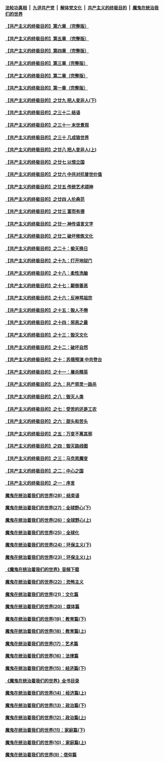 ####  [法轮功真相](../../../../basic/blob/master/README.md?t=04251901) &nbsp;|&nbsp; [九评共产党](../../../../9ping.md/blob/master/README.md?t=04251901) &nbsp;|&nbsp; [解体党文化](../../../../jtdwh.md/blob/master/README.md?t=04251901)  &nbsp;|&nbsp; [共产主义的终极目的](../../../../gczydzjmd.md/blob/master/README.md?t=04251901) &nbsp;|&nbsp; [魔鬼在统治我们的世界](../../../../mgztzwmdsj.md/blob/master/README.md?t=04251901) 

#### [【共产主义的终极目的】第六章 （完整版）](../pages/nsc422/n11428913.md?t=04251901) 

#### [【共产主义的终极目的】第五章 （完整版）](../pages/nsc422/n11428912.md?t=04251901) 

#### [【共产主义的终极目的】第四章 （完整版）](../pages/nsc422/n11428907.md?t=04251901) 

#### [【共产主义的终极目的】第三章（完整版）](../pages/nsc422/n11428848.md?t=04251901) 

#### [【共产主义的终极目的】第二章（完整版）](../pages/nsc422/n11428831.md?t=04251901) 

#### [【共产主义的终极目的】第一章（完整版）](../pages/nsc422/n11417651.md?t=04251901) 

#### [【共产主义的终极目的】之廿九 把人变非人(下)](../pages/nsc422/n11344140.md?t=04251901) 

#### [【共产主义的终极目的】之三十二 结语](../pages/nsc422/n11360535.md?t=04251901) 

#### [【共产主义的终极目的】之三十一 末世景观](../pages/nsc422/n11351129.md?t=04251901) 

#### [【共产主义的终极目的】之三十 几成狼世界](../pages/nsc422/n11348280.md?t=04251901) 

#### [【共产主义的终极目的】之廿八 把人变非人(上)](../pages/nsc422/n11340492.md?t=04251901) 

#### [【共产主义的终极目的】之廿七 以恨立国](../pages/nsc422/n11336944.md?t=04251901) 

#### [【共产主义的终极目的】之廿六 中共对抗普世价值](../pages/nsc422/n11324785.md?t=04251901) 

#### [【共产主义的终极目的】之廿五 传统艺术颂神](../pages/nsc422/n11296396.md?t=04251901) 

#### [【共产主义的终极目的】之廿四 人伦典范](../pages/nsc422/n11296397.md?t=04251901) 

#### [【共产主义的终极目的】之廿三 富而有德](../pages/nsc422/n11283598.md?t=04251901) 

#### [【共产主义的终极目的】之廿一 神传语言文字](../pages/nsc422/n11263265.md?t=04251901) 

#### [【共产主义的终极目的】之廿二 破坏修炼文化](../pages/nsc422/n11245728.md?t=04251901) 

#### [【共产主义的终极目的】之二十：偷天换日](../pages/nsc422/n11238846.md?t=04251901) 

#### [【共产主义的终极目的】之十九：打开地狱门](../pages/nsc422/n11206376.md?t=04251901) 

#### [【共产主义的终极目的】之十八：柔性洗脑](../pages/nsc422/n11199994.md?t=04251901) 

#### [【共产主义的终极目的】之十七：颠倒善恶](../pages/nsc422/n11179782.md?t=04251901) 

#### [【共产主义的终极目的】之十六：反神骂祖宗](../pages/nsc422/n11166798.md?t=04251901) 

#### [【共产主义的终极目的】之十五：毁人不倦](../pages/nsc422/n11166792.md?t=04251901) 

#### [【共产主义的终极目的】之十四：邪恶之最](../pages/nsc422/n11150249.md?t=04251901) 

#### [【共产主义的终极目的】之十三：毁灭文化](../pages/nsc422/n11135227.md?t=04251901) 

#### [【共产主义的终极目的】之十二：破坏自然](../pages/nsc422/n11135214.md?t=04251901) 

#### [【共产主义的终极目的】之十：苏俄预演 中共登台](../pages/nsc422/n11118424.md?t=04251901) 

#### [【共产主义的终极目的】之十一：屠杀精英](../pages/nsc422/n11118442.md?t=04251901) 

#### [【共产主义的终极目的】之九：共产邪灵一路杀](../pages/nsc422/n11114139.md?t=04251901) 

#### [【共产主义的终极目的】之八：毁灭人类](../pages/nsc422/n11108503.md?t=04251901) 

#### [【共产主义的终极目的】之七：受苦的还是工农](../pages/nsc422/n11101809.md?t=04251901) 

#### [【共产主义的终极目的】之六：甜头和苦头](../pages/nsc422/n11096971.md?t=04251901) 

#### [【共产主义的终极目的】之五：万变不离其邪](../pages/nsc422/n11091285.md?t=04251901) 

#### [【共产主义的终极目的】之四：毁灭路线图](../pages/nsc422/n11086284.md?t=04251901) 

#### [【共产主义的终极目的】之三：马克思魔变](../pages/nsc422/n11061941.md?t=04251901) 

#### [【共产主义的终极目的】之二：中心之国](../pages/nsc422/n11047728.md?t=04251901) 

#### [【共产主义的终极目的】之一：序言](../pages/nsc422/n11086077.md?t=04251901) 

#### [魔鬼在统治着我们的世界(28)：结束语](../pages/nsc422/n10936246.md?t=04251901) 

#### [魔鬼在统治着我们的世界(27)：全球野心(下)](../pages/nsc422/n10928319.md?t=04251901) 

#### [魔鬼在统治着我们的世界(26)：全球野心(上)](../pages/nsc422/n10900318.md?t=04251901) 

#### [魔鬼在统治着我们的世界(25)：全球化](../pages/nsc422/n10788205.md?t=04251901) 

#### [魔鬼在统治着我们的世界(24)：环保主义(下)](../pages/nsc422/n10695307.md?t=04251901) 

#### [魔鬼在统治着我们的世界(23)：环保主义(上)](../pages/nsc422/n10688613.md?t=04251901) 

#### [《魔鬼在统治着我们的世界》音频下载](../pages/nsc422/n10635553.md?t=04251901) 

#### [魔鬼在统治着我们的世界(22)：恐怖主义](../pages/nsc422/n10614727.md?t=04251901) 

#### [魔鬼在统治着我们的世界(21)：文化篇](../pages/nsc422/n10597706.md?t=04251901) 

#### [魔鬼在统治着我们的世界(20)：媒体篇](../pages/nsc422/n10586579.md?t=04251901) 

#### [魔鬼在统治着我们的世界(19)：教育篇(下)](../pages/nsc422/n10564808.md?t=04251901) 

#### [魔鬼在统治着我们的世界(18)：教育篇(上)](../pages/nsc422/n10526970.md?t=04251901) 

#### [魔鬼在统治着我们的世界(17)：艺术篇](../pages/nsc422/n10499093.md?t=04251901) 

#### [魔鬼在统治着我们的世界(16)：法律篇](../pages/nsc422/n10485969.md?t=04251901) 

#### [魔鬼在统治着我们的世界(15)：经济篇(下)](../pages/nsc422/n10469975.md?t=04251901) 

#### [《魔鬼在统治着我们的世界》全书目录](../pages/nsc422/n10464261.md?t=04251901) 

#### [魔鬼在统治着我们的世界(14)：经济篇(上)](../pages/nsc422/n10457370.md?t=04251901) 

#### [魔鬼在统治着我们的世界(13)：政治篇(下)](../pages/nsc422/n10448270.md?t=04251901) 

#### [魔鬼在统治着我们的世界(12)：政治篇(上)](../pages/nsc422/n10444576.md?t=04251901) 

#### [魔鬼在统治着我们的世界(11)：家庭篇(下)](../pages/nsc422/n10440961.md?t=04251901) 

#### [魔鬼在统治着我们的世界(10)：家庭篇(上)](../pages/nsc422/n10435448.md?t=04251901) 

#### [魔鬼在统治着我们的世界(9)：信仰篇](../pages/nsc422/n10432159.md?t=04251901) 

